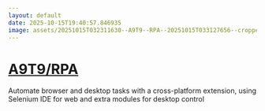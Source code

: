 ```yaml
---
layout: default
date: 2025-10-15T19:40:57.846935
image: assets/20251015T032311630--A9T9--RPA--20251015T033127656--cropped.png
---
```


# [A9T9/RPA](https://github.com/A9T9/RPA)

Automate browser and desktop tasks with a cross-platform extension, using Selenium IDE for web and extra modules for desktop control
